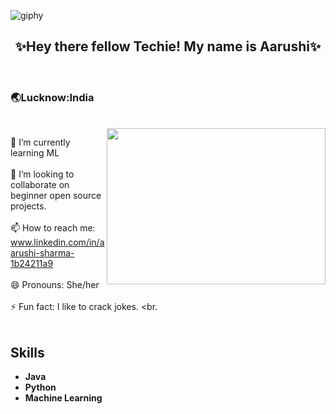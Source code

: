 ![giphy](https://user-images.githubusercontent.com/92772439/194028203-81bfc30c-fb50-4c16-badb-264256598af8.gif)

<h2><center>✨Hey there fellow Techie! My name is Aarushi✨</center></h2>
<br>
<h3>🌏Lucknow:India</h3>
<br>                                           
<img src="https://user-images.githubusercontent.com/92772439/194034977-5211d858-9b01-48d1-9f34-3d010f42ea1b.gif" align="right" width=350 height=250/>

 🌱 I’m currently learning ML 
<br>                                                                                                    
 👯 I’m looking to collaborate on beginner open source projects.
<br>
<br>
📫 How to reach me: www.linkedin.com/in/aarushi-sharma-1b24211a9
<br>
<br>
 😄 Pronouns: She/her
<br>
<br>
⚡ Fun fact: I like to crack jokes.
<br.
<br>
<br>
<h2><italic>Skills</italic></h2>

- **Java** 
- **Python**
- **Machine Learning**

